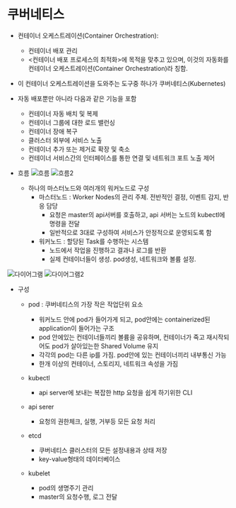 # 쿠버네티스

- 컨테이너 오케스트레이션(Container Orchestration):
    - 컨테이너 배포 관리
    - <컨테이너 배포 프로세스의 최적화>에 목적을 맞추고 있으며,     이것의 자동화를 컨테이너 오케스트레이션(Container Orchestration)라 칭함.

- 이 컨테이너 오케스트레이션을 도와주는 도구중 하나가 쿠버네티스(Kubernetes)

- 자동 배포뿐만 아니라 다음과 같은 기능을 포함
    - 컨테이너 자동 배치 및 복제
    - 컨테이너 그룹에 대한 로드 밸런싱
    - 컨테이너 장애 복구
    - 클러스터 외부에 서비스 노출
    - 컨테이너 추가 또는 제거로 확장 및 축소
    - 컨테이너 서비스간의 인터페이스를 통한 연결 및 네트워크 포트 노출 제어

- 흐름
![흐름](https://tech.osci.kr/assets/images/97465347/9.png)
![흐름2](https://tech.osci.kr/assets/images/97465347/10.png)
    - 하나의 마스터노드와 여러개의 워커노드로 구성
        - 마스터노드 : Worker Nodes의 관리 주체. 전반적인 결정, 이벤트 감지, 반응 담당
            - 요청은 master의 api서버를 호출하고, api 서버는 노드의 kubectl에 명령을 전달
            - 일반적으로 3대로 구성하여 서비스가 안정적으로 운영되도록 함
        - 워커노드 : 할당된 Task를 수행하는 시스템
            - 노드에서 작업을 진행하고 결과나 로그를 반환
            - 실제 컨테이너들이 생성. pod생성, 네트워크와 볼륨 설정.

![다이어그램](https://tech.osci.kr/assets/images/97465347/11.png)
![다이어그램2](https://miro.medium.com/max/875/1*NQXVT1WQZpd7ACD2Lo3cxw.png)
- 구성
    - pod : 쿠버네티스의 가장 작은 작업단위 요소
        - 워커노드 안에 pod가 들어가게 되고, pod안에는 containerized된 application이 들어가는 구조
        - pod 안에있는 컨테이너들끼리 볼륨을 공유하며, 컨테이너가 죽고 재시작되어도 pod가 살아있는한 Shared Volume 유지
        - 각각의 pod는 다른 ip를 가짐. pod안에 있는 컨테이너끼리 내부통신 가능
        - 한개 이상의 컨테이너, 스토리지, 네트워크 속성을 가짐
    
    - kubectl
        - api server에 보내는 복잡한 http 요청을 쉽게 하기위한 CLI

    - api serer
        - 요청의 권한체크, 실행, 거부등 모든 요청 처리

    - etcd
        - 쿠버네티스 클러스터의 모든 설정내용과 상태 저장
        - key-value형태의 데이터베이스
    - kubelet
        - pod의 생명주기 관리
        - master의 요청수행, 로그 전달
    
    









